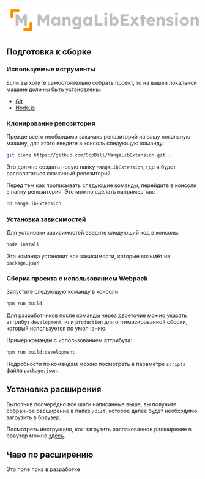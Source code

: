 <div align="center">
    <img src="./logo.svg">
</div>

## Подготовка к сборке

### Используемые иструменты

Если вы хотите самостоятельно собрать проект, то на вашей локальной машине должны быть установлены:  
- [Git](https://github.com/git-guides/install-git)
- [Node.js](https://nodejs.org/en/download/package-manager)

### Клонирование репозитория

Прежде всего необходимо закачать репозиторий на вашу локальную машину, для этого введите в консоль следующую команду:

```bash
git clone https://github.com/ScpBill/MangaLibExtension.git .
```

Это должно создать новую папку `MangaLibExtension`, где и будет располагаться скачанный репозиторий.

Перед тем как прописывать следующие команды, перейдите в консоли в папку репозитория. Это можно сделать например так:

```bash
cd MangaLibExtension
```

### Установка зависимостей

Для установки зависимостей введите следующий код в консоль:

```bash
node install
```

Эта команда установит все зависимости, которые возьмёт из `package.json`.

### Сборка проекта с использованием Webpack

Запустите следующую команду в консоли:

```bash
npm run build
```

Для разработчиков после команды через двоеточие можно указать аттрибут `development`, или `production` для оптимизированной сборки, который используется по умолчанию.

Пример команды с использованием аттрибута:

```bash
npm run build:development
```

Подробности по командам можно посмотреть в параметре `scripts` файла `package.json`.

## Установка расширения

Выполнив поочерёдно все шаги написанные выше, вы получите собранное расширение в папке `/dist`, которое далее будет необходимо загрузить в браузер.

Посмотреть инструкцию, как загрузить распакованное расширение в браузер можно [здесь](https://fetchv.net/ru/blog/how-to-load-the-unpacked-extension-in-developer-mode).


## Чаво по расширению

Это поле пока в разработке
